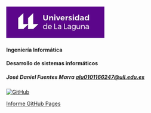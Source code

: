 ![Logo](img/logo.jpg)

#### Ingeniería Informática
#### Desarrollo de sistemas informáticos
##### José Daniel Fuentes Marra alu0101166247@ull.edu.es

<p>
    <a href="https://www.gnu.org/licenses/gpl-3.0">
        <img alt="GitHub" src="https://img.shields.io/badge/License-GPLv3-blue.svg">
    </a>
</p>

[Informe GitHub Pages]()
